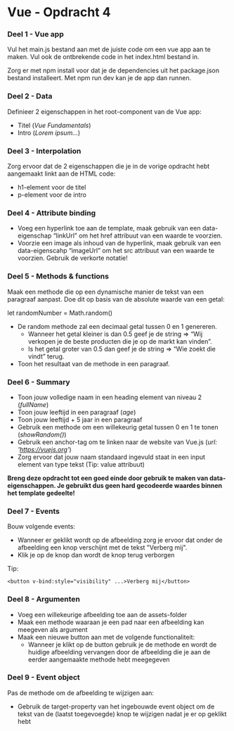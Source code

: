 # Vue - Opdracht 4

### Deel 1 - Vue app
Vul het main.js bestand aan met de juiste code om een vue app aan te maken. Vul ook de ontbrekende code in het index.html bestand in.

Zorg er met npm install voor dat je de dependencies uit het package.json bestand installeert. Met npm run dev kan je de app dan runnen.

### Deel 2 - Data
Definieer 2 eigenschappen in het root-component van de Vue app:
- Titel (*Vue Fundamentals*)
- Intro (*Lorem ipsum...*) 

### Deel 3 - Interpolation
Zorg ervoor dat de 2 eigenschappen die je in de vorige opdracht hebt aangemaakt linkt aan de HTML code:
- h1-element voor de titel
- p-element voor de intro

### Deel 4 - Attribute binding
- Voeg een hyperlink toe aan de template, maak gebruik van een data-eigenschap “linkUrl” om het href attribuut van een waarde te voorzien.
- Voorzie een image als inhoud van de hyperlink, maak gebruik van een data-eigenscahp “imageUrl” om het src attribuut van een waarde te voorzien. Gebruik de verkorte notatie!

### Deel 5 - Methods & functions
Maak een methode die op een dynamische manier de tekst van een paragraaf aanpast. Doe dit op basis van de absolute waarde van een getal:

let randomNumber = Math.random()

- De random methode zal een decimaal getal tussen 0 en 1 genereren.
  - Wanneer het getal kleiner is dan 0.5 geef je de string 
    => “Wij verkopen je de beste producten die je op de markt kan vinden”. 		
  - Is het getal groter van 0.5 dan geef je de string 
    => “Wie zoekt die vindt” terug.
- Toon het resultaat van de methode in een paragraaf.

### Deel 6 - Summary
- Toon jouw volledige naam in een heading element van niveau 2 (*fullName*)
- Toon jouw leeftijd in een paragraaf (*age*)
- Toon jouw leeftijd + 5 jaar in een paragraaf
- Gebruik een methode om een willekeurig getal tussen 0 en 1 te tonen (*showRandom()*)
- Gebruik een anchor-tag om te linken naar de website van Vue.js (*url: 'https://vuejs.org'*)
- Zorg ervoor dat jouw naam standaard ingevuld staat in een input element van type tekst (Tip: value attribuut)

**Breng deze opdracht tot een goed einde door gebruik te maken van data-eigenschappen. Je gebruikt dus geen hard gecodeerde waardes binnen het template gedeelte!**

### Deel 7 - Events
Bouw volgende events:

- Wanneer er geklikt wordt op de afbeelding zorg je ervoor dat onder de afbeelding een knop verschijnt met de tekst "Verberg mij".
- Klik je op de knop dan wordt de knop terug verborgen

Tip:

    <button v-bind:style="visibility" ...>Verberg mij</button>

### Deel 8 - Argumenten
- Voeg een willekeurige afbeelding toe aan de assets-folder
- Maak een methode waaraan je een pad naar een afbeelding kan meegeven als argument
- Maak een nieuwe button aan met de volgende functionaliteit:
    - Wanneer je klikt op de button gebruik je de methode en wordt de huidige afbeelding vervangen door de afbeelding die je aan de eerder aangemaakte methode hebt meegegeven


### Deel 9 - Event object
Pas de methode om de afbeelding te wijzigen aan:
- Gebruik de target-property van het ingebouwde event object om de tekst van de (laatst toegevoegde) knop te wijzigen nadat je er op geklikt hebt
